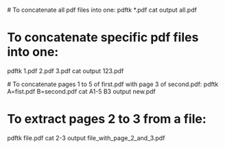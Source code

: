# To concatenate all pdf files into one:
pdftk *.pdf cat output all.pdf

# To concatenate specific pdf files into one:
pdftk 1.pdf 2.pdf 3.pdf cat output 123.pdf

# To concatenate pages 1 to 5 of first.pdf with page 3 of second.pdf:
pdftk A=fist.pdf B=second.pdf cat A1-5 B3 output new.pdf

# To extract pages 2 to 3 from a file:
pdftk file.pdf cat 2-3 output file_with_page_2_and_3.pdf
